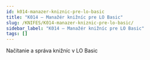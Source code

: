 ```yaml
---
id: k014-manazer-kniznic-pre-lo-basic
title: "K014 – Manažér knižníc pre LO Basic"
slug: /KNIFES/K014-manazer-kniznic-pre-lo-basic/
sidebar_label: "K014 – Manažér knižníc pre LO Basic"
tags: []
---
```


Načítanie a správa knižníc v LO Basic

